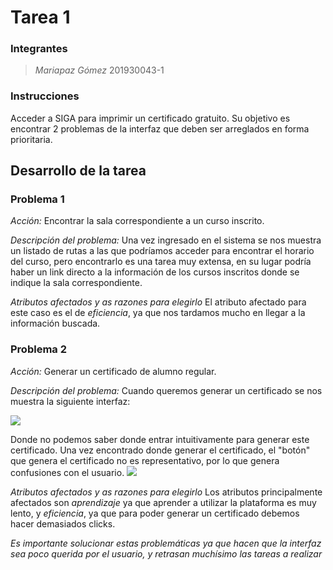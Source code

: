 # Tarea 1
### Integrantes
> *Mariapaz Gómez*
> 201930043-1

### Instrucciones

Acceder a SIGA para imprimir un certificado gratuito. Su objetivo es encontrar 2 problemas de la interfaz que deben ser arreglados en forma prioritaria.

## Desarrollo de la tarea

### Problema 1
*Acción:* Encontrar la sala correspondiente a un curso inscrito.

*Descripción del problema:* Una vez ingresado en el sistema se nos muestra un listado de rutas a las que podríamos acceder para encontrar el horario del curso, pero encontrarlo es una tarea muy extensa, en su lugar podría haber un link directo a la información de los cursos inscritos donde se indique la sala correspondiente.

*Atributos afectados y as razones para elegirlo*
El atributo afectado para este caso es el de *eficiencia*, ya que nos tardamos mucho en llegar a la información buscada.


### Problema 2
*Acción:* Generar un certificado de alumno regular.

*Descripción del problema:*
Cuando queremos generar un certificado se nos muestra la siguiente interfaz:

![](img/img_1.jpg)

Donde no podemos saber donde entrar intuitivamente para generar este certificado. Una vez encontrado donde generar el certificado, el "botón" que genera el certificado no es representativo, por lo que genera confusiones con el usuario.
![](img/img_2.jpg)

*Atributos afectados y as razones para elegirlo*
Los atributos principalmente afectados son *aprendizaje* ya que aprender a utilizar la plataforma es muy lento, y *eficiencia*, ya que para poder generar un certificado debemos hacer demasiados clicks.

*Es importante solucionar estas problemáticas ya que hacen que la interfaz sea poco querida por el usuario, y retrasan muchísimo las tareas a realizar*


